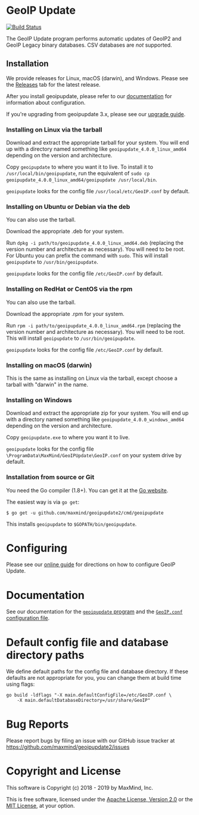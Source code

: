 # GeoIP Update

[![Build Status](https://travis-ci.com/maxmind/geoipupdate2.svg?branch=master)](https://travis-ci.com/maxmind/geoipupdate2)

The GeoIP Update program performs automatic updates of GeoIP2 and GeoIP Legacy
binary databases. CSV databases are _not_ supported.

## Installation

We provide releases for Linux, macOS (darwin), and Windows. Please see the
[Releases](https://github.com/maxmind/geoipupdate2/releases) tab for the
latest release.

After you install geoipupdate, please refer to our
[documentation](https://dev.maxmind.com/geoip/geoipupdate/) for information
about configuration.

If you're upgrading from geoipupdate 3.x, please see our [upgrade
guide](https://dev.maxmind.com/geoip/geoipupdate/upgrading-to-geoipupdate-4-x/).

### Installing on Linux via the tarball

Download and extract the appropriate tarball for your system. You will end
up with a directory named something like `geoipupdate_4.0.0_linux_amd64`
depending on the version and architecture.

Copy `geoipupdate` to where you want it to live. To install it to
`/usr/local/bin/geoipupdate`, run the equivalent of `sudo cp
geoipupdate_4.0.0_linux_amd64/geoipupdate /usr/local/bin`.

`geoipupdate` looks for the config file `/usr/local/etc/GeoIP.conf` by
default.

### Installing on Ubuntu or Debian via the deb

You can also use the tarball.

Download the appropriate .deb for your system.

Run `dpkg -i path/to/geoipupdate_4.0.0_linux_amd64.deb` (replacing the
version number and architecture as necessary). You will need to be root.
For Ubuntu you can prefix the command with `sudo`. This will install
`geoipupdate` to `/usr/bin/geoipupdate`.

`geoipupdate` looks for the config file `/etc/GeoIP.conf` by default.

### Installing on RedHat or CentOS via the rpm

You can also use the tarball.

Download the appropriate .rpm for your system.

Run `rpm -i path/to/geoipupdate_4.0.0_linux_amd64.rpm` (replacing the
version number and architecture as necessary). You will need to be root.
This will install `geoipupdate` to `/usr/bin/geoipupdate`.

`geoipupdate` looks for the config file `/etc/GeoIP.conf` by default.

### Installing on macOS (darwin)

This is the same as installing on Linux via the tarball, except choose a
tarball with "darwin" in the name.

### Installing on Windows

Download and extract the appropriate zip for your system. You will end up
with a directory named something like `geoipupdate_4.0.0_windows_amd64`
depending on the version and architecture.

Copy `geoipupdate.exe` to where you want it to live.

`geoipupdate` looks for the config file
`\ProgramData\MaxMind/GeoIPUpdate\GeoIP.conf` on your system drive by
default.

### Installation from source or Git

You need the Go compiler (1.8+). You can get it at the [Go
website](https://golang.org).

The easiest way is via `go get`:

    $ go get -u github.com/maxmind/geoipupdate2/cmd/geoipupdate

This installs `geoipupdate` to `$GOPATH/bin/geoipupdate`.

# Configuring

Please see our [online guide](https://dev.maxmind.com/geoip/geoipupdate/) for
directions on how to configure GeoIP Update.

# Documentation

See our documentation for the [`geoipupdate` program](doc/geoipupdate.md)
and the [`GeoIP.conf` configuration file](doc/GeoIP.conf.md).

# Default config file and database directory paths

We define default paths for the config file and database directory. If
these defaults are not appropriate for you, you can change them at build
time using flags:

    go build -ldflags "-X main.defaultConfigFile=/etc/GeoIP.conf \
        -X main.defaultDatabaseDirectory=/usr/share/GeoIP"

# Bug Reports

Please report bugs by filing an issue with our GitHub issue tracker at
https://github.com/maxmind/geoipupdate2/issues

# Copyright and License

This software is Copyright (c) 2018 - 2019 by MaxMind, Inc.

This is free software, licensed under the [Apache License, Version
2.0](LICENSE-APACHE) or the [MIT License](LICENSE-MIT), at your option.

